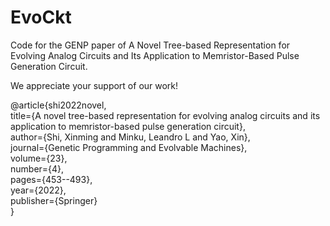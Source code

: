 # EvoCkt
Code for the GENP paper of A Novel Tree-based Representation for Evolving Analog Circuits and Its Application to Memristor-Based Pulse Generation Circuit. <br>

We appreciate your support of our work!

@article{shi2022novel,<br>
  title={A novel tree-based representation for evolving analog circuits and its application to memristor-based pulse generation circuit},<br>
  author={Shi, Xinming and Minku, Leandro L and Yao, Xin},<br>
  journal={Genetic Programming and Evolvable Machines},<br>
  volume={23},<br>
  number={4},<br>
  pages={453--493},<br>
  year={2022},<br>
  publisher={Springer}<br>
}
